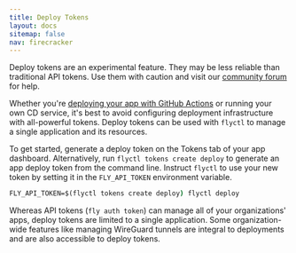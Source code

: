 ```yaml
---
title: Deploy Tokens
layout: docs
sitemap: false
nav: firecracker
---
```


<div class="border border-violet-600 bg-violet-50 rounded-l p-4 my-4 text-base text-navy">
Deploy tokens are an experimental feature. They may be less reliable than traditional API tokens. Use them with caution and visit our <a href="https://community.fly.io">community forum</a> for help.
</div>

Whether you're [deploying your app with GitHub Actions](/docs/app-guides/continuous-deployment-with-github-actions/) or running your own CD service, it's best to avoid configuring deployment infrastructure with all-powerful tokens. Deploy tokens can be used with `flyctl` to manage a single application and its resources.

To get started, generate a deploy token on the Tokens tab of your app dashboard. Alternatively, run `flyctl tokens create deploy` to generate an app deploy token from the command line. Instruct `flyctl` to use your new token by setting it in the `FLY_API_TOKEN` environment variable.

```cmd
FLY_API_TOKEN=$(flyctl tokens create deploy) flyctl deploy
```

Whereas API tokens (`fly auth token`) can manage all of your organizations' apps, deploy tokens are limited to a single application. Some organization-wide features like managing WireGuard tunnels are integral to deployments and are also accessible to deploy tokens.